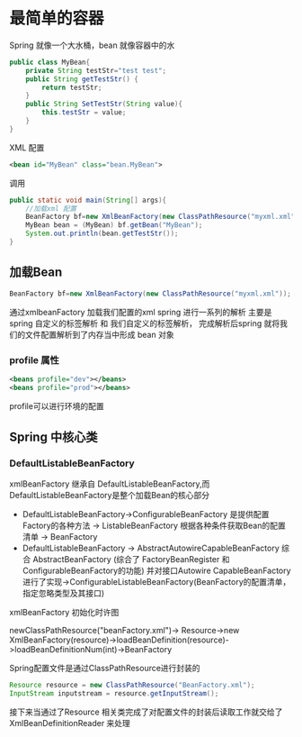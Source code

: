 # 最简单的容器
Spring 就像一个大水桶，bean 就像容器中的水
```java
public class MyBean{
    private String testStr="test test";
    public String getTestStr() {
        return testStr;
    }
    public String SetTestStr(String value){
        this.testStr = value;
    }
}
```
XML 配置
```xml
<bean id="MyBean" class="bean.MyBean">
```
调用
```java
public static void main(String[] args){
    //加载xml 配置
    BeanFactory bf=new XmlBeanFactory(new ClassPathResource("myxml.xml"));
    MyBean bean = (MyBean) bf.getBean("MyBean");
    System.out.println(bean.getTestStr());
}
```
## 加载Bean
```java
BeanFactory bf=new XmlBeanFactory(new ClassPathResource("myxml.xml"));
```
通过xmlbeanFactory 加载我们配置的xml spring 进行一系列的解析
主要是spring 自定义的标签解析 和 我们自定义的标签解析，
完成解析后spring 就将我们的文件配置解析到了内存当中形成 bean 对象

### profile 属性
```xml
<beans profile="dev"></beans>
<beans profile="prod"></beans>
```
profile可以进行环境的配置

## Spring 中核心类

### DefaultListableBeanFactory

xmlBeanFactory 继承自 DefaultListableBeanFactory,而DefaultListableBeanFactory是整个加载Bean的核心部分

- DefaultListableBeanFactory->ConfigurableBeanFactory 是提供配置Factory的各种方法 -> ListableBeanFactory 根据各种条件获取Bean的配置清单 -> BeanFactory
- DefaultListableBeanFactory -> AbstractAutowireCapableBeanFactory 综合 AbstractBeanFactory (综合了 FactoryBeanRegister  和 ConfigurableBeanFactory的功能) 并对接口Autowire CapableBeanFactory 进行了实现->ConfigurableListableBeanFactory(BeanFactory的配置清单，指定忽略类型及其接口)

xmlBeanFactory 初始化时许图

newClassPathResource("beanFactory.xml")-> Resource->new XmlBeanFactory(resource)->loadBeanDefinition(resource)->loadBeanDefinitionNum(int)->BeanFactory

Spring配置文件是通过ClassPathResource进行封装的
```java
Resource resource = new ClassPathResource("BeanFactory.xml");
InputStream inputstream = resource.getInputStream();
```

接下来当通过了Resource 相关类完成了对配置文件的封装后读取工作就交给了XmlBeanDefinitionReader 来处理


